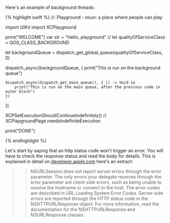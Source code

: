 Here's an example of background threads:

{% highlight swift %}
//: Playground - noun: a place where people can play

import UIKit
import XCPlayground

print("WELCOME")
var str = "Hello, playground"
//
let qualityOfServiceClass = QOS_CLASS_BACKGROUND

let backgroundQueue = dispatch_get_global_queue(qualityOfServiceClass, 0)

dispatch_async(backgroundQueue, {
    print("This is run on the background queue")
    
    dispatch_async(dispatch_get_main_queue(), { () -> Void in
        print("This is run on the main queue, after the previous code in outer block")
    })
})

XCPSetExecutionShouldContinueIndefinitely()
// XCPlaygroundPage.needsIndefiniteExecution

print("DONE")

{% endhighlight %}

Let's start by saying that an http status code won't trigger an error. You will have to check the response status and read the body for details. This is explained in detail on [developer.apple.com](https://developer.apple.com/library/ios/documentation/Foundation/Reference/NSURLSession_class/) here's an extract:

>> NSURLSession does not report server errors through the error parameter. The only errors your delegate receives through the error parameter are client-side errors, such as being unable to resolve the hostname or connect to the host. The error codes are described in URL Loading System Error Codes.
>> Server-side errors are reported through the HTTP status code in the NSHTTPURLResponse object. For more information, read the documentation for the NSHTTPURLResponse and NSURLResponse classes.

